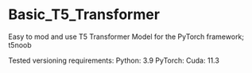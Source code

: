 # Basic_T5_Transformer
Easy to mod and use T5 Transformer Model for the PyTorch framework; t5noob

Tested versioning requirements:
Python: 3.9
PyTorch: 
Cuda: 11.3 
